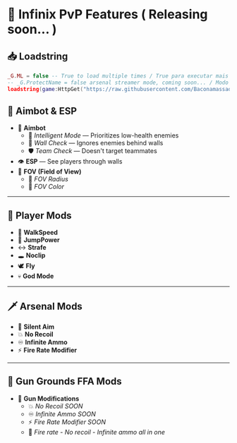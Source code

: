 # 🎯 Infinix PvP Features (  Releasing soon...  )

## 📥 Loadstring

```lua
_G.ML = false -- True to load multiple times / True para executar mais de uma vez
-- _G.ProtectName = false arsenal streamer mode, coming soon... / Modo streamer arsenal, chegando em breve...
loadstring(game:HttpGet("https://raw.githubusercontent.com/Baconamassado/Infinix-PvP/refs/heads/main/Infinix-PvP.lua"))()
```

## 🔫 Aimbot & ESP
- 🎯 **Aimbot**
  - 🧠 *Intelligent Mode* — Prioritizes low-health enemies
  - 📸 *Wall Check* — Ignores enemies behind walls
  - 🛡️ *Team Check* — Doesn't target teammates
- 👁️ **ESP** — See players through walls
- 🎯 **FOV (Field of View)**
  - 🔵 *FOV Radius*
  - 🎨 *FOV Color*

---

## 🚀 Player Mods
- 🏃 **WalkSpeed**
- 🦘 **JumpPower**
- ↔️ **Strafe**
- 🕳️ **Noclip**
- 🕊️ **Fly**
- 💀 **God Mode**

---

## 🗡️ Arsenal Mods
- 🎯 **Silent Aim**
- 💥 **No Recoil**
- ♾️ **Infinite Ammo**
- ⚡ **Fire Rate Modifier**

---

## 🔫 Gun Grounds FFA Mods
- 🔧 **Gun Modifications**
  - 💥 *No Recoil SOON*
  - ♾️ *Infinite Ammo SOON*
  - ⚡ *Fire Rate Modifier SOON*
  - 🌟 *Fire rate - No recoil - Infinite ammo all in one*
